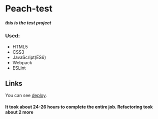 # Peach-test


##### this is the test project


### Used:

* HTML5  
* CSS3 
* JavaScript(ES6)  
* Webpack  
* ESLint  


## Links

You can see [deploy](https://aleksa013.github.io/Peach-test/dist/index.html).

#### It took about 24-26 hours to complete the entire job. Refactoring took about 2 more
